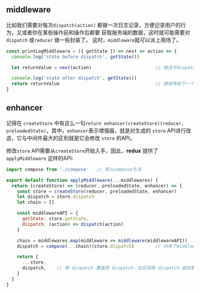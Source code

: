 ## middleware
比如我们需要对每次`dispatch(action)` 都做一次日志记录，方便记录用户的行为，又或者你在某些操作前和操作后都要
获取服务端的数据，这时就可能需要对`dispatch` 或`reducer` 做一些封装了， 这时，`middleware`就可以派上用场了。

```javascript
const printLogMiddleware = ({ getState }) => next => action => {
  console.log('state before dispatch', getState())

  let returnValue = next(action)                        // 相当于dispatch一个action，返回的还是这个action

  console.log('state after dispatch', getState())
  return returnValue                                    // 继续传给下一个中间件作为参数action
}
```

## enhancer
记得在 `createStore` 中有这么一句`return enhancer(createStore)(reducer, preloadedState)`，其中，`enhancer`表示增强器，就是对生成的
`store` API进行改造，它与中间件最大的区别就是它会修改 `store` 的API。

修改`store` API需要从`createStore`开始入手，因此，**redux** 提供了`applyMiddleware` 这样的API:
```javascript
import compose from './compose'   // 导入compose方法

export default function applyMiddleware(...middlewares) {
  return (createStore) => (reducer, preloadedState, enhancer) => {
    const store = createStore(reducer, preloadedState, enhancer)
    let dispatch = store.dispatch
    let chain = []

    const middlewareAPI = {
      getState: store.getState,
      dispatch: (action) => dispatch(action)
    }

    chain = middlewares.map(middleware => middleware(middlewareAPI))      // 生成一个middleware链
    dispatch = compose(...chain)(store.dispatch)        // 将多个middleware串联起来执行

    return {
      ...store,
      dispatch,    // 新 dispatch 覆盖原 dispatch，往后调用 dispatch 就会触发 chain 内的中间件链式串联执行
    }
  }
}
```
